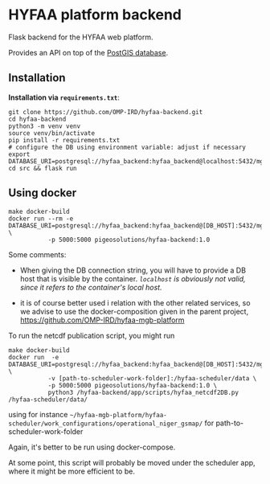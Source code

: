 # HYFAA platform backend

Flask backend for the HYFAA web platform. 

Provides an API on top of the [PostGIS database](https://github.com/OMP-IRD/hyfaa-database/).

## Installation

**Installation via `requirements.txt`**:

```shell
git clone https://github.com/OMP-IRD/hyfaa-backend.git
cd hyfaa-backend
python3 -m venv venv
source venv/bin/activate
pip install -r requirements.txt
# configure the DB using environment variable: adjust if necessary
export DATABASE_URI=postgresql://hyfaa_backend:hyfaa_backend@localhost:5432/mgb_hyfaa
cd src && flask run
```

## Using docker

```shell
make docker-build
docker run --rm -e DATABASE_URI=postgresql://hyfaa_backend:hyfaa_backend@[DB_HOST]:5432/mgb_hyfaa \
           -p 5000:5000 pigeosolutions/hyfaa-backend:1.0
```
Some comments:
  * When giving the DB connection string, you will have to provide a DB host that is visible by the container. 
  _`localhost` is obviously not valid, since it refers to the container's local host._

  * it is of course better used i relation with the other related services, so we advise to use the docker-composition
   given in the parent project,  https://github.com/OMP-IRD/hyfaa-mgb-platform
   
 To run the netcdf publication script, you might run
 ```shell
make docker-build
docker run  -e DATABASE_URI=postgresql://hyfaa_backend:hyfaa_backend@[DB_HOST]:5432/mgb_hyfaa \
            -v [path-to-scheduler-work-folder]:/hyfaa-scheduler/data \
            -p 5000:5000 pigeosolutions/hyfaa-backend:1.0 \
            python3 /hyfaa-backend/app/scripts/hyfaa_netcdf2DB.py /hyfaa-scheduler/data/
```
using for instance 
`~/hyfaa-mgb-platform/hyfaa-scheduler/work_configurations/operational_niger_gsmap/` 
for path-to-scheduler-work-folder

Again, it's better to be run using docker-compose. 

At some point, this script will probably be moved under the scheduler app, where it might be more efficient to be.